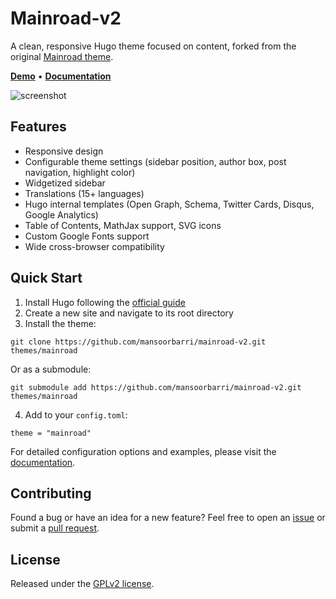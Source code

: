 # Mainroad-v2

A clean, responsive Hugo theme focused on content, forked from the original [Mainroad theme](https://github.com/vimux/mainroad).

**[Demo](https://mainroad-v2.pages.dev)** • **[Documentation](https://mainroad-v2.pages.dev/docs/)**

![screenshot](https://raw.githubusercontent.com/mansoorbarri/mainroad-v2/master/images/screenshot.png)

## Features

+ Responsive design
+ Configurable theme settings (sidebar position, author box, post navigation, highlight color)
+ Widgetized sidebar
+ Translations (15+ languages)
+ Hugo internal templates (Open Graph, Schema, Twitter Cards, Disqus, Google Analytics)
+ Table of Contents, MathJax support, SVG icons
+ Custom Google Fonts support
+ Wide cross-browser compatibility

## Quick Start

1. Install Hugo following the [official guide](https://gohugo.io/getting-started/quick-start/#step-1-install-hugo)
2. Create a new site and navigate to its root directory
3. Install the theme:
```
git clone https://github.com/mansoorbarri/mainroad-v2.git themes/mainroad
```
Or as a submodule:
```
git submodule add https://github.com/mansoorbarri/mainroad-v2.git themes/mainroad
```
4. Add to your `config.toml`:
```
theme = "mainroad"
```

For detailed configuration options and examples, please visit the [documentation](https://mainroad-v2.pages.dev/docs/).

## Contributing

Found a bug or have an idea for a new feature? Feel free to open an [issue](https://github.com/mansoorbarri/mainroad-v2/issues) or submit a [pull request](https://github.com/mansoorbarri/mainroad-v2/pulls).

## License

Released under the [GPLv2 license](https://github.com/mansoorbarri/mainroad-v2/blob/master/LICENSE.md).